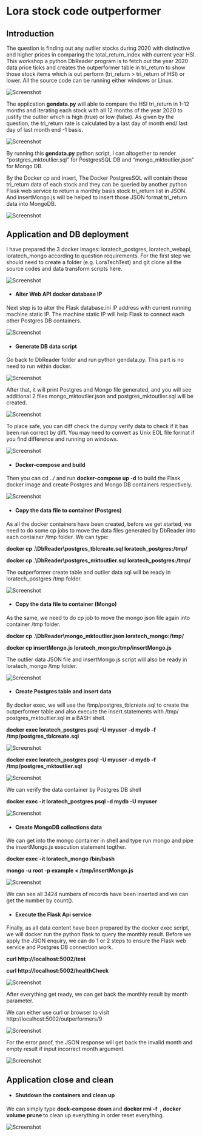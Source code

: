 # Lora stock code outperformer

<ins><h2>Introduction</h2></ins>

The question is finding out any outlier stocks during 2020 with distinctive and higher prices in comparing the total_return_index with current year HSI. This workshop a python DbReader program is to fetch out the year 2020 data price ticks and creates the outperformer table in tri_return to show those stock items which is out perform (tri_return > tri_return of HSI) or lower. All the source code can be running either windows or Linux.

![Screenshot](screenCap/LoraDBInfo.JPG)

The application <b>gendata.py</b> will able to compare the HSI tri_return in 1-12 months and iterating each stock with all 12 months of the year 2020 to justify the outlier which is high (true) or low (false). As given by the question, the tri_return rate is calculated by a last day of month end/ last day of last month end -1 basis.

![Screenshot](screenCap/gendata.JPG)

By running this <b>gendata.py</b> python script, I can altogether to render “postgres_mktoutlier.sql” for PostgresSQL DB and “mongo_mktoutlier.json” for Mongo DB.

By the Docker cp and insert, The Docker PostgresSQL will contain those tri_return data of each stock and they can be queried by another python Flask web service to return a monthly basis stock tri_return list in JSON. And insertMongo.js will be helped to insert those JSON format tri_return data into MongoDB.

![Screenshot](screenCap/insertMongo.JPG)

<ins><h2>Application and DB deployment</h2></ins>

I have prepared the 3 docker images: loratech_postgres, loratech_webapi, loratech_mongo according to question requirements. For the first step we should need to create a folder (e.g. LoraTechTest) and git clone all the source codes and data transform scripts here. 

![Screenshot](screenCap/Containerls.jpeg)

- <h4>Alter Web API docker database IP</h4>

Next step is to alter the Flask database.ini IP address with current running machine static IP. The machine static IP will help Flask to connect each other Postgres DB containers.

![Screenshot](screenCap/flask_dbIP.JPG)

- <h4>Generate DB data script </h4>

Go back to DbReader folder and run python gendata.py. This part is no need to run within docker.

![Screenshot](screenCap/python_rungendata.JPG)

After that, it will print Postgres and Mongo file generated, and you will see additional 2 files mongo_mktoutlier.json and postgres_mktoutlier.sql will be created. 

![Screenshot](screenCap/sqlfileresult.JPG)

To place safe, you can diff check the dumpy verify data to check if it has been run correct by diff. You may need to convert as Unix EOL file format if you find difference and running on windows.

![Screenshot](screenCap/diffdata.JPG)

- <h4>Docker-compose and build </h4>

Then you can cd ../ and run <b>docker-compose up -d</B> to build the Flask docker image and create Postgres and Mongo DB containers respectively. 

![Screenshot](screenCap/fullContainerBuild.JPG)

- <h4>Copy the data file to container (Postgres) </h4>

As all the docker containers have been created, before we get started, we need to do some cp jobs to move the data files generated by DbReader into each container /tmp folder. We can type:

<b> docker cp .\DbReader\postgres_tblcreate.sql loratech_postgres:/tmp/    </b><p>
<b> docker cp .\DbReader\postgres_mktoutlier.sql loratech_postgres:/tmp/   </b>

The outperformer create table and outlier data sql will be ready in loratech_postgres /tmp folder.

![Screenshot](screenCap/docker_cpPostgres.JPG)


- <h4>Copy the data file to container (Mongo) </h4>

As the same, we need to do cp job to move the mongo json file again into container /tmp folder.

<b> docker cp .\DbReader\mongo_mktoutlier.json loratech_mongo:/tmp/  </b> <p>
<b> docker cp insertMongo.js loratech_mongo:/tmp/insertMongo.js      </b>

The outlier data JSON file and insertMongo js script will also be ready in loratech_mongo /tmp folder. 

![Screenshot](screenCap/docker_cpMongo.JPG)


- <h4> Create Postgres table and insert data </h4>

By docker exec, we will use the /tmp/postgres_tblcreate.sql to create the outperformer table and also execute the insert statements with /tmp/ postgres_mktoutlier.sql in a BASH shell.

<b> docker exec loratech_postgres psql -U myuser -d mydb -f /tmp/postgres_tblcreate.sql </b><p>
  
![Screenshot](screenCap/postgres_createtbl.JPG)
  
<b> docker exec loratech_postgres psql -U myuser -d mydb -f /tmp/postgres_mktoutlier.sql </b><p>
  
![Screenshot](screenCap/postgres_insertdata.JPG)
  
We can verify the data container by Postgres DB shell 

<b> docker exec -it loratech_postgres psql -d mydb -U myuser </b> <p>
  
![Screenshot](screenCap/postgres_Shell.JPG)
  
- <h4> Create MongoDB collections data </h4>

We can get into the mongo container in shell and type run mongo and pipe the insertMongo.js execution statement togther. 

<b> docker exec -it loratech_mongo /bin/bash </b> <p>

  <b> mongo -u root -p example < /tmp/insertMongo.js </b> <p>
    
![Screenshot](screenCap/Mongo_insert.JPG)

We can see all 3424 numbers of records have been inserted and we can get the number by count().
    
- <h4> Execute the Flask Api service </h4>

Finally, as all data content have been prepared by the docker exec script, we will docker run the python flask to query the monthly result.  Before we apply the JSON enquiry, we can do 1 or 2 steps to ensure the Flask web service and Postgres DB connection work.

<b> curl http://localhost:5002/test </b><p>
<b> curl http://localhost:5002/healthCheck </b>

![Screenshot](screenCap/healthCheck.JPG)
  
After everything get ready, we can get back the monthly result by month parameter.

We can either use curl or browser to visit http://localhost:5002/outperformers/9

![Screenshot](screenCap/outperform_enquiry.JPG)

For the error proof, the JSON response will get back the invalid month and empty result if input incorrect month argument.

![Screenshot](screenCap/error_month.JPG)

<ins><h2>Application close and clean</h2></ins>
    
- <h4> Shutdown the containers and clean up </h4>

We can simply type <b> dock-compose down </b> and <b> docker rmi -f <image ID> </b>, <b> docker volume prune </b> to clean up everything in order reset everything.

![Screenshot](screenCap/cleanup.JPG)

